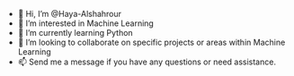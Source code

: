 - 👋 Hi, I’m @Haya-Alshahrour
- 👀 I’m interested in Machine Learning
- 🌱 I’m currently learning Python
- 💞️ I’m looking to collaborate on specific projects or areas within Machine Learning
- 📫 Send me a message if you have any questions or need assistance.

<!---
Haya-Alshahrour/Haya-Alshahrour is a ✨ special ✨ repository because its `README.md` (this file) appears on your GitHub profile.
You can click the Preview link to take a look at your changes.
--->
